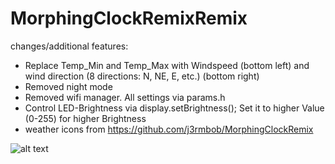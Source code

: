 # MorphingClockRemixRemix

changes/additional features:

- Replace Temp_Min and Temp_Max with Windspeed (bottom left) and wind direction (8 directions: N, NE, E, etc.) (bottom right)
- Removed night mode
- Removed wifi manager. All settings via params.h
- Control LED-Brightness via display.setBrightness(); Set it to higher Value (0-255) for higher Brightness
- weather icons from https://github.com/j3rmbob/MorphingClockRemix

![alt text](https://raw.githubusercontent.com/kolle86/MorphingClockRemixRemix/master/MorphingClockRemix.jpg)
